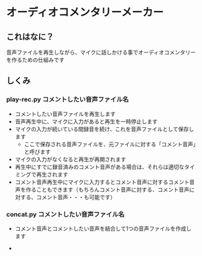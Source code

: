 # オーディオコメンタリーメーカー

## これはなに？

音声ファイルを再生しながら、マイクに話しかける事でオーディオコメンタリーを作るための仕組みです

## しくみ

### play-rec.py コメントしたい音声ファイル名

- コメントしたい音声ファイルを再生します
- 音声再生中に、マイクに入力があると再生を一時停止します
- マイクの入力が続いている間録音を続け、これを音声ファイルとして保存します
  - ここで保存される音声ファイルを、元ファイルに対する「コメント音声」と呼びます
- マイクの入力がなくなると再生が再開されます
- 再生中にすでに録音済みのコメント音声がある場合は、それらは適切なタイミングで再生されます
- コメント音声再生中にマイクに入力するとコメント音声に対するコメント音声を作ることもできます（もちろんコメント音声に対する、コメント音声に対する、コメント音声・・・も可能です）

### concat.py コメントしたい音声ファイル名

- コメント音声とコメントしたい音声を結合して1つの音声ファイルを作成します

- 
